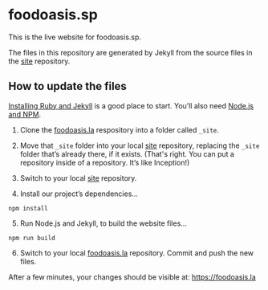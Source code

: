 
# foodoasis.sp

This is the live website for foodoasis.sp.

The files in this repository are generated by Jekyll from the source files in the [site](https://github.com/foodoasisla/site) repository.

## How to update the files

[Installing Ruby and Jekyll](https://jekyllrb.com/docs/installation/) is a good place to start. You’ll also need [Node.js and NPM](https://nodejs.org/en/download/).

1. Clone the [foodoasis.la](https://github.com/foodoasisla/foodoasis.la) respository into a folder called `_site`.

2. Move that `_site` folder into your local [site](https://github.com/foodoasisla/site) repository, replacing the `_site` folder that’s already there, if it exists. (That's right. You can put a repository inside of a repository. It’s like Inception!)

3. Switch to your local [site](https://github.com/foodoasisla/site) repository.

4. Install our project’s dependencies…

```
npm install
```

5. Run Node.js and Jekyll, to build the website files…

```
npm run build
```

6. Switch to your local [foodoasis.la](https://github.com/foodoasisla/foodoasis.la) repository. Commit and push the new files.

After a few minutes, your changes should be visible at: https://foodoasis.la
